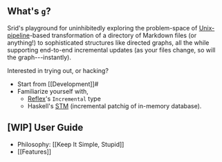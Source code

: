 
## What's `g`?

Srid's playground for uninhibitedly exploring the problem-space of [Unix-pipeline](https://en.wikipedia.org/wiki/Pipeline_(Unix))-based transformation of a directory of Markdown files (or anything!) to sophisticated structures like directed graphs, all the while supporting end-to-end incremental updates (as your files change, so will the graph---instantly).

Interested in trying out, or hacking? 

- Start from [[Development]]#
- Familiarize yourself with,
  -  [Reflex](https://reflex-frp.org/)'s `Incremental` type
  - Haskell's [STM](http://book.realworldhaskell.org/read/software-transactional-memory.html) (incremental patchig of in-memory database).

## [WIP] User Guide

- Philosophy: [[Keep It Simple, Stupid]]
- [[Features]]